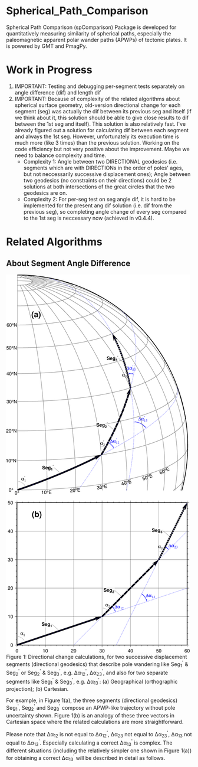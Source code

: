 # Spherical_Path_Comparison
Spherical Path Comparison (spComparison) Package is developed for quantitatively
measuring similarity of spherical paths, especially the paleomagnetic apparent
polar wander paths (APWPs) of tectonic plates. It is powered by GMT and PmagPy.

# Work in Progress
1. IMPORTANT: Testing and debugging per-segment tests separately on angle
   difference (dif) and length dif
2. IMPORTANT: Because of complexity of the related algorithms about spherical
   surface geometry, old-version directional change for each segment (seg) was
   actually the dif between its previous seg and itself (if we think about it,
   this solution should be able to give close results to dif between the 1st seg
   and itself). This solution is also relatively fast. I've already figured out
   a solution for calculating dif between each segment and always the 1st seg.
   However, unfortunately its execution time is much more (like 3 times) than
   the previous solution. Working on the code efficiency but not very positive
   about the improvement. Maybe we need to balance complexity and time.
   * Complexity 1: Angle between two DIRECTIONAL geodesics (i.e. segments which
     are with DIRECTIONs in the order of poles' ages, but not neccessarily
     successive displacement ones); Angle between two geodesics (no constraints
     on their directions) could be 2 solutions at both intersections of the
     great circles that the two geodesics are on.
   * Complexity 2: For per-seg test on seg angle dif, it is hard to be
     implemented for the present ang dif solution (i.e. dif from the previous
     seg), so completing angle change of every seg compared to the 1st seg
     is neccessary now (achieved in v0.4.4).

# Related Algorithms

## About Segment Angle Difference

![](fig1directionalGeodesics.png?raw=true)
Figure 1: Directional change calculations, for two successive displacement
segments (directional geodesics) that describe pole wandering like
Seg<sub>1</sub><sup>'</sup> & Seg<sub>2</sub><sup>'</sup> or
Seg<sub>2</sub><sup>'</sup> & Seg<sub>3</sub><sup>'</sup>, e.g.
&Delta;&alpha;<sub>12</sub><sup>'</sup>,
&Delta;&alpha;<sub>23</sub><sup>'</sup>, and also for two separate segments like
Seg<sub>1</sub><sup>'</sup> & Seg<sub>3</sub><sup>'</sup>, e.g.
&Delta;&alpha;<sub>13</sub><sup>'</sup>: (a) Geographical (orthographic
projection); (b) Cartesian.

For example, in Figure 1(a), the three segments (directional geodesics)
Seg<sub>1</sub><sup>'</sup>, Seg<sub>2</sub><sup>'</sup> and
Seg<sub>3</sub><sup>'</sup> compose an APWP-like trajectory without pole
uncertainty shown. Figure 1(b) is an analogy of these three vectors in Cartesian
space where the related calculations are more straightforward.

Please note that &Delta;&alpha;<sub>12</sub> is not equal to
&Delta;&alpha;<sub>12</sub><sup>'</sup>, &Delta;&alpha;<sub>23</sub> not
equal to &Delta;&alpha;<sub>23</sub><sup>'</sup>, &Delta;&alpha;<sub>13</sub>
not equal to &Delta;&alpha;<sub>13</sub><sup>'</sup>. Especially
calculating a correct &Delta;&alpha;<sub>13</sub><sup>'</sup> is complex. The
different situations (including the relatively simpler one shown in Figure 1(a))
for obtaining a correct &Delta;&alpha;<sub>13</sub><sup>'</sup> will be
described in detail as follows.
